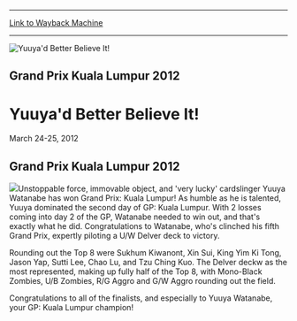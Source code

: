 
---
[Link to Wayback Machine](https://web.archive.org/web/20160503155945/http://magic.wizards.com/en/events/coverage/gpkl12)

[_metadata_:description]:- "Grand Prix Kuala Lumpur 2012"
[_metadata_:generator]:- "Drupal 7 (http://drupal.org)"
[_metadata_:node]:- "460741"
[_metadata_:source]:- "div-block-system-main"
[_metadata_:title]:- "Yuuya'd Better Believe It!"
[_metadata_:wayback_capture_timestamp]:- "2016-05-03 15:59:45"
[_metadata_:wayback_raw_url]:- "https://web.archive.org/web/20160503155945id_/http://magic.wizards.com/en/events/coverage/gpkl12"
[_metadata_:wayback_url]:- "http://magic.wizards.com/en/events/coverage/gpkl12"
---







![Yuuya'd Better Believe It!](https://media.magic.wizards.com/images/banner/large_1_4.jpg)





Grand Prix Kuala Lumpur 2012
----------------------------


Yuuya'd Better Believe It!
==========================




March 24-25, 2012












Grand Prix Kuala Lumpur 2012
----------------------------


![](https://media.magic.wizards.com/image_legacy_migration/mtg/images/daily/events/gpkl12/GPKL-Watanabe-Winner-Shot.jpg)Unstoppable force, immovable object, and 'very lucky' cardslinger Yuuya Watanabe has won Grand Prix: Kuala Lumpur! As humble as he is talented, Yuuya dominated the second day of GP: Kuala Lumpur. With 2 losses coming into day 2 of the GP, Watanabe needed to win out, and that's exactly what he did. Congratulations to Watanabe, who's clinched his fifth Grand Prix, expertly piloting a U/W Delver deck to victory.


Rounding out the Top 8 were Sukhum Kiwanont, Xin Sui, King Yim Ki Tong, Jason Yap, Sutti Lee, Chao Lu, and Tzu Ching Kuo. The Delver deckw as the most represented, making up fully half of the Top 8, with Mono-Black Zombies, U/B Zombies, R/G Aggro and G/W Aggro rounding out the field.


Congratulations to all of the finalists, and especially to Yuuya Watanabe, your GP: Kuala Lumpur champion!


  

 


